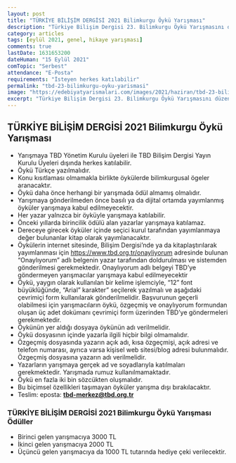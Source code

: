 ```yaml
---
layout: post
title: "TÜRKİYE BİLİŞİM DERGİSİ 2021 Bilimkurgu Öykü Yarışması"
description: "Türkiye Bilişim Dergisi 23. Bilimkurgu Öykü Yarışmasını düzenliyor."
category: articles
tags: [eylül 2021, genel, hikaye yarışması]
comments: true
lastDate: 1631653200    
dateHuman: "15 Eylül 2021"
comTopic: "Serbest"
attendance: "E-Posta"
requirements: "İsteyen herkes katılabilir"
permalink: "tbd-23-bilimkurgu-oyku-yarismasi"
image: "https://edebiyatyarismalari.com/images/2021/haziran/tbd-23-bilimkurgu-2021-oyku-yarismasi.jpg"
excerpt: "Türkiye Bilişim Dergisi 23. Bilimkurgu Öykü Yarışmasını düzenliyor."
---
```


## TÜRKİYE BİLİŞİM DERGİSİ 2021 Bilimkurgu Öykü Yarışması
- Yarışmaya TBD Yönetim Kurulu üyeleri ile TBD Bilişim Dergisi Yayın Kurulu Üyeleri dışında herkes katılabilir.
- Öykü Türkçe yazılmalıdır.
- Konu kısıtlaması olmamakla birlikte öykülerde bilimkurgusal ögeler aranacaktır.
- Öykü daha önce herhangi bir yarışmada ödül almamış olmalıdır.
- Yarışmaya gönderilmeden önce basılı ya da dijital ortamda yayımlanmış öyküler yarışmaya kabul edilmeyecektir.
- Her yazar yalnızca bir öyküyle yarışmaya katılabilir.
- Önceki yıllarda birincilik ödülü alan yazarlar yarışmaya katılamaz.
- Dereceye girecek öyküler içinde seçici kurul tarafından yayımlanmaya değer bulunanlar kitap olarak yayımlanacaktır.
- Öykülerin internet sitesinde, Bilişim Dergisi’nde ya da kitaplaştırılarak yayımlanması için https://www.tbd.org.tr/onayliyorum adresinde bulunan “Onaylıyorum” adlı belgenin yazar tarafından doldurulması ve sistemden gönderilmesi gerekmektedir. Onaylıyorum adlı belgeyi TBD’ye göndermeyen yarışmacılar yarışmaya kabul edilmeyecektir
- Öykü, yaygın olarak kullanılan bir kelime işlemciyle, “12” font büyüklüğünde, “Arial” karakter” seçilerek yazılmalı ve aşağıdaki çevrimiçi form kullanılarak gönderilmelidir. Başvurunun geçerli olabilmesi için yarışmacıların öykü, özgeçmiş ve onaylıyorum formundan oluşan üç adet dokümanı çevrimiçi form üzerinden TBD’ye göndermeleri gerekmektedir.
- Öykünün yer aldığı dosyaya öykünün adı verilmelidir.
- Öykü dosyasının içinde yazarla ilgili hiçbir bilgi olmamalıdır.
- Özgeçmiş dosyasında yazarın açık adı, kısa özgeçmişi, açık adresi ve telefon numarası, ayrıca varsa kişisel web sitesi/blog adresi bulunmalıdır. Özgeçmiş dosyasına yazarın adı verilmelidir.
- Yazarların yarışmaya gerçek ad ve soyadlarıyla katılmaları gerekmektedir. Yarışmada rumuz kullanılmamaktadır.
- Öykü en fazla iki bin sözcükten oluşmalıdır.
- Bu biçimsel özellikleri taşımayan öyküler yarışma dışı bırakılacaktır.
- Teslim: eposta: **tbd-merkez@tbd.org.tr**

### TÜRKİYE BİLİŞİM DERGİSİ 2021 Bilimkurgu Öykü Yarışması Ödüller
- Birinci gelen yarışmacıya 3000 TL
- İkinci gelen yarışmacıya 2000 TL
- Üçüncü gelen yarışmacıya da 1000 TL tutarında hediye çeki verilecektir.
